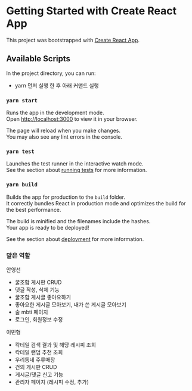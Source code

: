 # Getting Started with Create React App

This project was bootstrapped with [Create React App](https://github.com/facebook/create-react-app).

## Available Scripts

In the project directory, you can run:
- yarn 먼저 실행 한 후 아래 커맨드 실행

### `yarn start`

Runs the app in the development mode.\
Open [http://localhost:3000](http://localhost:3000) to view it in your browser.

The page will reload when you make changes.\
You may also see any lint errors in the console.

### `yarn test`

Launches the test runner in the interactive watch mode.\
See the section about [running tests](https://facebook.github.io/create-react-app/docs/running-tests) for more information.

### `yarn build`

Builds the app for production to the `build` folder.\
It correctly bundles React in production mode and optimizes the build for the best performance.

The build is minified and the filenames include the hashes.\
Your app is ready to be deployed!

See the section about [deployment](https://facebook.github.io/create-react-app/docs/deployment) for more information.

### 맡은 역할
안영선
<br/>
- 꿀조합 게시판 CRUD
- 댓글 작성, 삭제 기능
- 꿀조합 게시글 좋아요하기
- 좋아요한 게시글 모아보기, 내가 쓴 게시글 모아보기
- 술 mbti 페이지
- 로그인, 회원정보 수정

이민형
<br/>
- 칵테일 검색 결과 및 해당 레시피 조회 
- 칵테일 랜덤 추천 조회
- 우리동네 주류매장
- 건의 게시판 CRUD
- 게시글/댓글 신고 기능
- 관리자 페이지 (레시피 수정, 추가)
